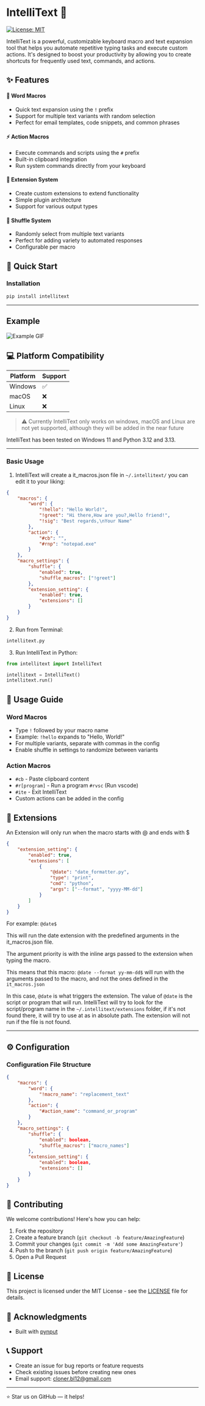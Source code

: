 # IntelliText 🚀

[![License: MIT](https://img.shields.io/badge/License-MIT-yellow.svg)](https://opensource.org/licenses/MIT)

IntelliText is a powerful, customizable keyboard macro and text expansion tool that helps you automate repetitive typing tasks and execute custom actions. It's designed to boost your productivity by allowing you to create shortcuts for frequently used text, commands, and actions.

## ✨ Features

#### 📝 Word Macros
- Quick text expansion using the `!` prefix
- Support for multiple text variants with random selection
- Perfect for email templates, code snippets, and common phrases

#### ⚡ Action Macros
- Execute commands and scripts using the `#` prefix
- Built-in clipboard integration
- Run system commands directly from your keyboard

#### 🔌 Extension System
- Create custom extensions to extend functionality
- Simple plugin architecture
- Support for various output types

#### 🎲 Shuffle System
- Randomly select from multiple text variants
- Perfect for adding variety to automated responses
- Configurable per macro

## 🚀 Quick Start

### Installation

```bash
pip install intellitext
```
---
    
## Example
![Example GIF](https://i.imgur.com/kTLNyHA.gif)

## 💻 Platform Compatibility

| Platform | Support |
|----------|---------|
| Windows  | ✅       |
| macOS    | ❌       |
| Linux    | ❌       |

> ⚠️
Currently IntelliText only works on windows,
macOS and Linux are not yet supported, although they will be added in the near future 

IntelliText has been tested on Windows 11 and Python 3.12 and 3.13.


---

### Basic Usage

1. IntelliText will create a it_macros.json file in `~/.intellitext/` you can edit it to your liking:

```json
{
    "macros": {
        "word": {
            "!hello": "Hello World!",
            "!greet": "Hi there,How are you?,Hello friend!",
            "!sig": "Best regards,\nYour Name"
        },
        "action": {
            "#cb": "",
            "#rnp": "notepad.exe"
        }
    },
    "macro_settings": {
        "shuffle": {
            "enabled": true,
            "shuffle_macros": ["!greet"]
        },
        "extension_setting": {
            "enabled": true,
            "extensions": []
        }
    }
}
```

2. Run from Terminal:
```cmd
intellitext.py
```


3. Run IntelliText in Python:

```python
from intellitext import IntelliText

intellitext = IntelliText()
intellitext.run()
```

## 📖 Usage Guide

### Word Macros
- Type `!` followed by your macro name
- Example: `!hello` expands to "Hello, World!"
- For multiple variants, separate with commas in the config
- Enable shuffle in settings to randomize between variants

### Action Macros
- `#cb` - Paste clipboard content
- `#r[program]` - Run a program `#rvsc` (Run vscode)
- `#ite` - Exit IntelliText
- Custom actions can be added in the config

## 🔎 Extensions
An Extension will only run when the macro starts with @ and ends with $

```json
{
    "extension_setting": {
        "enabled": true,
        "extensions": [
            {
                "@date": "date_formatter.py",
                "type": "print",
                "cmd": "python",
                "args": ["--format", "yyyy-MM-dd"]
            }
        ]
    }
}
```

For example:
`@date$` 

This will run the date extension with the predefined arguments in the it_macros.json file.

The argument priority is with the inline args passed to the extension when typing the macro.

This means that this macro: `@date --format yy-mm-dd$` 
will run with the arguments passed to the macro, and not the ones defined in the `it_macros.json`


In this case, `@date` is what triggers the extension.
The value of `@date` is the script or program that will run.
IntelliText will try to look for the script/program name in the `~/.intellitext/extensions` folder,
if it's not found there, it will try to use at as in absolute path.
The extension will not run if the file is not found.

---


## ⚙️ Configuration

### Configuration File Structure
```json
{
    "macros": {
        "word": {
            "!macro_name": "replacement_text"
        },
        "action": {
            "#action_name": "command_or_program"
        }
    },
    "macro_settings": {
        "shuffle": {
            "enabled": boolean,
            "shuffle_macros": ["macro_names"]
        },
        "extension_setting": {
            "enabled": boolean,
            "extensions": []
        }
    }
}
```

## 🤝 Contributing

We welcome contributions! Here's how you can help:

1. Fork the repository
2. Create a feature branch (`git checkout -b feature/AmazingFeature`)
3. Commit your changes (`git commit -m 'Add some AmazingFeature'`)
4. Push to the branch (`git push origin feature/AmazingFeature`)
5. Open a Pull Request

## 📄 License

This project is licensed under the MIT License - see the [LICENSE](LICENSE) file for details.

## 🙏 Acknowledgments

- Built with [pynput](https://github.com/moses-palmer/pynput)

## 📞 Support

- Create an issue for bug reports or feature requests
- Check existing issues before creating new ones
- Email support: cloner.bl12@gmail.com

---

⭐ Star us on GitHub — it helps!